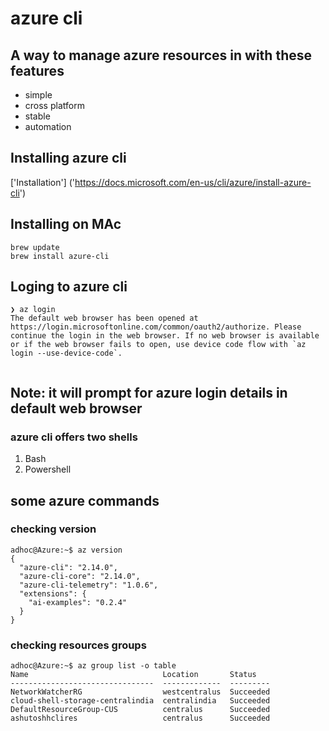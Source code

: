 # azure cli

## A way to manage azure resources in with these features

<ul>
  <li> simple </li>
  <li>  cross platform </li>
  <li> stable </li>
  <li> automation </li>
  
</ul>  

## Installing azure cli

['Installation'] ('https://docs.microsoft.com/en-us/cli/azure/install-azure-cli')

## Installing on MAc

```
brew update
brew install azure-cli

```

## Loging to azure cli

```
❯ az login
The default web browser has been opened at https://login.microsoftonline.com/common/oauth2/authorize. Please continue the login in the web browser. If no web browser is available or if the web browser fails to open, use device code flow with `az login --use-device-code`.


```
## Note: it will prompt for azure login details in default web browser

### azure cli offers two shells 

<ol>
  <li> Bash </li>
  <li> Powershell </li>
</ol>

## some azure commands 

###  checking version 

```
adhoc@Azure:~$ az version
{
  "azure-cli": "2.14.0",
  "azure-cli-core": "2.14.0",
  "azure-cli-telemetry": "1.0.6",
  "extensions": {
    "ai-examples": "0.2.4"
  }
}

```

### checking resources groups

```
adhoc@Azure:~$ az group list -o table
Name                              Location       Status
--------------------------------  -------------  ---------
NetworkWatcherRG                  westcentralus  Succeeded
cloud-shell-storage-centralindia  centralindia   Succeeded
DefaultResourceGroup-CUS          centralus      Succeeded
ashutoshhclires                   centralus      Succeeded

```

